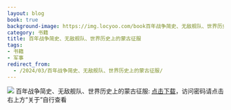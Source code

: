 ```yaml
---
layout: blog
book: true
background-image: https://img.locyoo.com/book百年战争简史、无敌舰队、世界历史上的蒙古征服.jpg
category: 书籍
title: 百年战争简史、无敌舰队、世界历史上的蒙古征服
tags:
- 书籍
- 军事
redirect_from:
  - /2024/03/百年战争简史、无敌舰队、世界历史上的蒙古征服/
---
```

![](https://img.locyoo.com/book百年战争简史、无敌舰队、世界历史上的蒙古征服.jpg)
百年战争简史、无敌舰队、世界历史上的蒙古征服: <a name = "ref1" href="https://url18.ctfile.com/f/50983618-1268598169-b5d817?p=3619">点击下载</a>，访问密码请点击右上方“关于”自行查看